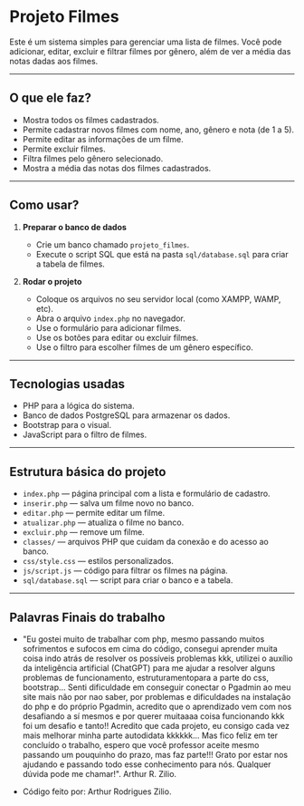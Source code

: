 # Projeto Filmes

Este é um sistema simples para gerenciar uma lista de filmes. Você pode adicionar, editar, excluir e filtrar filmes por gênero, além de ver a média das notas dadas aos filmes.

---

## O que ele faz?

- Mostra todos os filmes cadastrados.
- Permite cadastrar novos filmes com nome, ano, gênero e nota (de 1 a 5).
- Permite editar as informações de um filme.
- Permite excluir filmes.
- Filtra filmes pelo gênero selecionado.
- Mostra a média das notas dos filmes cadastrados.

---

## Como usar?

1. **Preparar o banco de dados**

   - Crie um banco chamado `projeto_filmes`.
   - Execute o script SQL que está na pasta `sql/database.sql` para criar a tabela de filmes.

2. **Rodar o projeto**

   - Coloque os arquivos no seu servidor local (como XAMPP, WAMP, etc).
   - Abra o arquivo `index.php` no navegador.
   - Use o formulário para adicionar filmes.
   - Use os botões para editar ou excluir filmes.
   - Use o filtro para escolher filmes de um gênero específico.

---

## Tecnologias usadas

- PHP para a lógica do sistema.
- Banco de dados PostgreSQL para armazenar os dados.
- Bootstrap para o visual.
- JavaScript para o filtro de filmes.

---

## Estrutura básica do projeto

- `index.php` — página principal com a lista e formulário de cadastro.
- `inserir.php` — salva um filme novo no banco.
- `editar.php` — permite editar um filme.
- `atualizar.php` — atualiza o filme no banco.
- `excluir.php` — remove um filme.
- `classes/` — arquivos PHP que cuidam da conexão e do acesso ao banco.
- `css/style.css` — estilos personalizados.
- `js/script.js` — código para filtrar os filmes na página.
- `sql/database.sql` — script para criar o banco e a tabela.

---

## Palavras Finais do trabalho

- "Eu gostei muito de trabalhar com php, mesmo passando muitos sofrimentos e sufocos em cima do código, consegui aprender muita coisa indo atrás de resolver os possíveis problemas kkk, utilizei o auxílio da inteligência artificial (ChatGPT) para me ajudar a resolver alguns problemas de funcionamento, estruturamentopara a parte do css, bootstrap... Senti dificuldade em conseguir conectar o Pgadmin ao meu site mais não por nao saber, por problemas e dificuldades na instalação do php e do próprio Pgadmin, acredito que o aprendizado vem com nos desafiando a sí mesmos e por querer muitaaaa coisa funcionando kkk foi um desafio e tanto!! Acredito que cada projeto, eu consigo cada vez mais melhorar minha parte autodidata kkkkkk... Mas fico feliz em ter concluído o trabalho, espero que você professor aceite mesmo passando um pouquinho do prazo, mas faz parte!!! Grato por estar nos ajudando e passando todo esse conhecimento para nós. Qualquer dúvida pode me chamar!". Arthur R. Zilio.

- Código feito por: Arthur Rodrigues Zilio.
